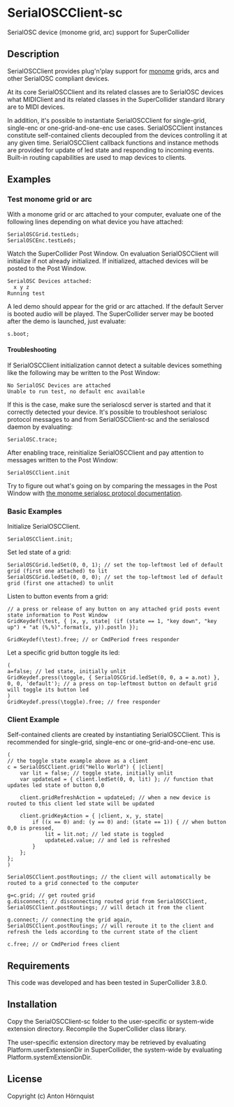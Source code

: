 # SerialOSCClient-sc

SerialOSC device (monome grid, arc) support for SuperCollider

## Description

SerialOSCClient provides plug'n'play support for [monome](http://monome.org) grids, arcs and other SerialOSC compliant devices.

At its core SerialOSCClient and its related classes are to SerialOSC devices what MIDIClient and its related classes in the SuperCollider standard library are to MIDI devices.

In addition, it's possible to instantiate SerialOSCClient for single-grid, single-enc or one-grid-and-one-enc use cases. SerialOSCClient instances constitute self-contained clients decoupled from the devices controlling it at any given time. SerialOSCClient callback functions and instance methods are provided for update of led state and responding to incoming events. Built-in routing capabilities are used to map devices to clients.

## Examples

### Test monome grid or arc

With a monome grid or arc attached to your computer, evaluate one of the following lines depending on what device you have attached:

``` supercollider
SerialOSCGrid.testLeds;
SerialOSCEnc.testLeds;
```

Watch the SuperCollider Post Window. On evaluation SerialOSCClient will initialize if not already initialized. If initialized, attached devices will be posted to the Post Window.

```
SerialOSC Devices attached:
  x y z
Running test
```

A led demo should appear for the grid or arc attached. If the default Server is booted audio will be played. The SuperCollider server may be booted after the demo is launched, just evaluate:

``` supercollider
s.boot;
```

#### Troubleshooting

If SerialOSCClient initialization cannot detect a suitable devices something like the following may be written to the Post Window:

```
No SerialOSC Devices are attached
Unable to run test, no default enc available
```

If this is the case, make sure the serialoscd server is started and that it correctly detected your device. It's possible to troubleshoot serialosc protocol messages to and from SerialOSCClient-sc and the serialoscd daemon by evaluating:

``` supercollider
SerialOSC.trace;
```

After enabling trace, reinitialize SerialOSCClient and pay attention to messages written to the Post Window:

``` supercollider
SerialOSCClient.init
```

Try to figure out what's going on by comparing the messages in the Post Window with [the monome serialosc protocol documentation](http://monome.org/docs/osc/). 

### Basic Examples

Initialize SerialOSCClient.

``` supercollider
SerialOSCClient.init;
```

Set led state of a grid:

``` supercollider
SerialOSCGrid.ledSet(0, 0, 1); // set the top-leftmost led of default grid (first one attached) to lit
SerialOSCGrid.ledSet(0, 0, 0); // set the top-leftmost led of default grid (first one attached) to unlit
```

Listen to button events from a grid:

``` supercollider
// a press or release of any button on any attached grid posts event state information to Post Window
GridKeydef(\test, { |x, y, state| (if (state == 1, "key down", "key up") + "at (%,%)".format(x, y)).postln });

GridKeydef(\test).free; // or CmdPeriod frees responder
```

Let a specific grid button toggle its led:

``` supercollider
(
a=false; // led state, initially unlit
GridKeydef.press(\toggle, { SerialOSCGrid.ledSet(0, 0, a = a.not) }, 0, 0, 'default'); // a press on top-leftmost button on default grid will toggle its button led
)
GridKeydef.press(\toggle).free; // free responder
```

### Client Example

Self-contained clients are created by instantiating SerialOSCClient. This is recommended for single-grid, single-enc or one-grid-and-one-enc use.

``` supercollider
(
// the toggle state example above as a client
c = SerialOSCClient.grid("Hello World") { |client|
	var lit = false; // toggle state, initially unlit
	var updateLed = { client.ledSet(0, 0, lit) }; // function that updates led state of button 0,0

	client.gridRefreshAction = updateLed; // when a new device is routed to this client led state will be updated

	client.gridKeyAction = { |client, x, y, state|
        if ((x == 0) and: (y == 0) and: (state == 1)) { // when button 0,0 is pressed,
			lit = lit.not; // led state is toggled
			updateLed.value; // and led is refreshed
		}
	};
};
)

SerialOSCClient.postRoutings; // the client will automatically be routed to a grid connected to the computer

g=c.grid; // get routed grid
g.disconnect; // disconnecting routed grid from SerialOSCClient,
SerialOSCClient.postRoutings; // will detach it from the client

g.connect; // connecting the grid again,
SerialOSCClient.postRoutings; // will reroute it to the client and refresh the leds according to the current state of the client

c.free; // or CmdPeriod frees client
```

## Requirements

This code was developed and has been tested in SuperCollider 3.8.0.

## Installation

Copy the SerialOSCClient-sc folder to the user-specific or system-wide extension directory. Recompile the SuperCollider class library.

The user-specific extension directory may be retrieved by evaluating Platform.userExtensionDir in SuperCollider, the system-wide by evaluating Platform.systemExtensionDir.

## License

Copyright (c) Anton Hörnquist
